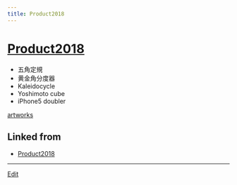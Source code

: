 ```yaml
---
title: Product2018
---
```

# [Product2018](/Product2018)


* 五角定規
* 黄金角分度器
* Kaleidocycle
* Yoshimoto cube
* iPhone5 doubler



[artworks](/artworks)





## Linked from

* [Product2018](/Product2018)


----

[Edit](https://github.com/vitroid/vitroid.github.io/edit/master/MD/Product2018.md)

